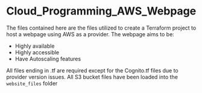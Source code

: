# Cloud_Programming_AWS_Webpage

The files contained here are the files utilized to create a Terraform project to host a webpage using AWS as a provider.
The webpage aims to be:
  - Highly available
  - Highly accessible
  - Have Autoscaling features

All files ending in .tf are required except for the Cognito.tf files due to provider version issues.
All S3 bucket files have been loaded into the `website_files` folder

